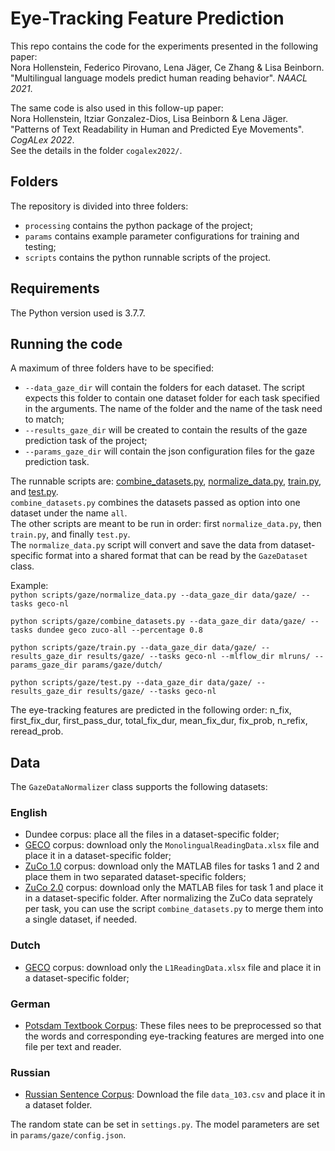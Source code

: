 # Eye-Tracking Feature Prediction
This repo contains the code for the experiments presented in the following paper:  
Nora Hollenstein, Federico Pirovano, Lena Jäger, Ce Zhang & Lisa Beinborn. "Multilingual language models predict human reading behavior". _NAACL 2021_.

The same code is also used in this follow-up paper:  
Nora Hollenstein, Itziar Gonzalez-Dios, Lisa Beinborn & Lena Jäger. "Patterns of Text Readability in Human and Predicted Eye Movements". _CogALex 2022_.  
See the details in the folder `cogalex2022/`.


## Folders
The repository is divided into three folders:  
* `processing` contains the python package of the project;
* `params` contains example parameter configurations for training and testing;
* `scripts` contains the python runnable scripts of the project.

## Requirements

The Python version used is 3.7.7.

## Running the code

A maximum of three folders have to be specified:
* `--data_gaze_dir` will contain the folders for each dataset. The script expects this folder to contain one dataset folder for each task specified in the arguments. The name of the folder and the name of the task need to match;
* `--results_gaze_dir` will be created to contain the results of the gaze prediction task of the project;
* `--params_gaze_dir` will contain the json configuration files for the gaze prediction task.

The runnable scripts are: [combine_datasets.py](https://github.com/DS3Lab/multilingual-gaze/blob/main/scripts/gaze/combine_datasets.py), [normalize_data.py](https://github.com/DS3Lab/multilingual-gaze/blob/main/scripts/gaze/normalize_data.py), [train.py](https://github.com/DS3Lab/multilingual-gaze/blob/main/scripts/gaze/train.py), and [test.py](https://github.com/DS3Lab/multilingual-gaze/blob/main/scripts/gaze/test.py).  
`combine_datasets.py` combines the datasets passed as option into one dataset under the name `all`.  
The other scripts are meant to be run in order: first `normalize_data.py`, then `train.py`, and finally `test.py`.  
The `normalize_data.py` script will convert and save the data from dataset-specific format into a shared format that can be read by the `GazeDataset` class.

Example:  
`python scripts/gaze/normalize_data.py --data_gaze_dir data/gaze/ --tasks geco-nl`

`python scripts/gaze/combine_datasets.py --data_gaze_dir data/gaze/ --tasks dundee geco zuco-all --percentage 0.8`

`python scripts/gaze/train.py --data_gaze_dir data/gaze/ --results_gaze_dir results/gaze/ --tasks geco-nl --mlflow_dir mlruns/ --params_gaze_dir params/gaze/dutch/`

`python scripts/gaze/test.py --data_gaze_dir data/gaze/ --results_gaze_dir results/gaze/ --tasks geco-nl`


The eye-tracking features are predicted in the following order: n_fix, first_fix_dur, first_pass_dur, total_fix_dur, mean_fix_dur, fix_prob, n_refix, reread_prob.

## Data
The `GazeDataNormalizer` class supports the following datasets:

### English
* Dundee corpus: place all the files in a dataset-specific folder;
* [GECO](http://expsy.ugent.be/downloads/geco/) corpus: download only the `MonolingualReadingData.xlsx` file and place it in a dataset-specific folder;
* [ZuCo 1.0](https://osf.io/q3zws/) corpus: download only the MATLAB files for tasks 1 and 2 and place them in two separated dataset-specific folders;
* [ZuCo 2.0](https://osf.io/2urht/) corpus: download only the MATLAB files for task 1 and place it in a dataset-specific folder. After normalizing the ZuCo data seprately per task, you can use the script `combine_datasets.py` to merge them into a single dataset, if needed.

### Dutch
* [GECO](http://expsy.ugent.be/downloads/geco/) corpus: download only the `L1ReadingData.xlsx` file and place it in a dataset-specific folder;

### German
* [Potsdam Textbook Corpus](https://osf.io/dn5hp/): These files nees to be preprocessed so that the words and corresponding eye-tracking features are merged into one file per text and reader.

### Russian
* [Russian Sentence Corpus](https://osf.io/x5q2r/): Download the file `data_103.csv` and place it in a dataset folder.

The random state can be set in `settings.py`.
The model parameters are set in `params/gaze/config.json`.


